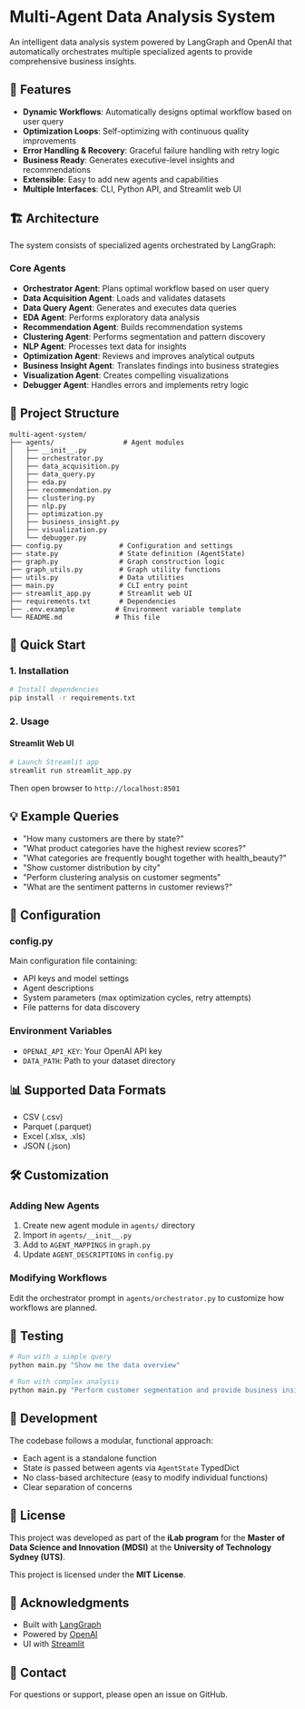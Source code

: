 # Multi-Agent Data Analysis System

An intelligent data analysis system powered by LangGraph and OpenAI that automatically orchestrates multiple specialized agents to provide comprehensive business insights.

## 🌟 Features

- **Dynamic Workflows**: Automatically designs optimal workflow based on user query
- **Optimization Loops**: Self-optimizing with continuous quality improvements
- **Error Handling & Recovery**: Graceful failure handling with retry logic
- **Business Ready**: Generates executive-level insights and recommendations
- **Extensible**: Easy to add new agents and capabilities
- **Multiple Interfaces**: CLI, Python API, and Streamlit web UI

## 🏗️ Architecture

The system consists of specialized agents orchestrated by LangGraph:

### Core Agents
- **Orchestrator Agent**: Plans optimal workflow based on user query
- **Data Acquisition Agent**: Loads and validates datasets
- **Data Query Agent**: Generates and executes data queries
- **EDA Agent**: Performs exploratory data analysis
- **Recommendation Agent**: Builds recommendation systems
- **Clustering Agent**: Performs segmentation and pattern discovery
- **NLP Agent**: Processes text data for insights
- **Optimization Agent**: Reviews and improves analytical outputs
- **Business Insight Agent**: Translates findings into business strategies
- **Visualization Agent**: Creates compelling visualizations
- **Debugger Agent**: Handles errors and implements retry logic

## 📁 Project Structure

```
multi-agent-system/
├── agents/                 # Agent modules
│   ├── __init__.py
│   ├── orchestrator.py
│   ├── data_acquisition.py
│   ├── data_query.py
│   ├── eda.py
│   ├── recommendation.py
│   ├── clustering.py
│   ├── nlp.py
│   ├── optimization.py
│   ├── business_insight.py
│   ├── visualization.py
│   └── debugger.py
├── config.py              # Configuration and settings
├── state.py               # State definition (AgentState)
├── graph.py               # Graph construction logic
├── graph_utils.py         # Graph utility functions
├── utils.py               # Data utilities
├── main.py                # CLI entry point
├── streamlit_app.py       # Streamlit web UI
├── requirements.txt       # Dependencies
├── .env.example          # Environment variable template
└── README.md             # This file
```

## 🚀 Quick Start

### 1. Installation

```bash
# Install dependencies
pip install -r requirements.txt
```

### 2. Usage

#### Streamlit Web UI

```bash
# Launch Streamlit app
streamlit run streamlit_app.py
```

Then open browser to `http://localhost:8501`

## 💡 Example Queries

- "How many customers are there by state?"
- "What product categories have the highest review scores?"
- "What categories are frequently bought together with health_beauty?"
- "Show customer distribution by city"
- "Perform clustering analysis on customer segments"
- "What are the sentiment patterns in customer reviews?"

## 🔧 Configuration

### config.py

Main configuration file containing:
- API keys and model settings
- Agent descriptions
- System parameters (max optimization cycles, retry attempts)
- File patterns for data discovery

### Environment Variables

- `OPENAI_API_KEY`: Your OpenAI API key
- `DATA_PATH`: Path to your dataset directory

## 📊 Supported Data Formats

- CSV (.csv)
- Parquet (.parquet)
- Excel (.xlsx, .xls)
- JSON (.json)

## 🛠️ Customization

### Adding New Agents

1. Create new agent module in `agents/` directory
2. Import in `agents/__init__.py`
3. Add to `AGENT_MAPPINGS` in `graph.py`
4. Update `AGENT_DESCRIPTIONS` in `config.py`


### Modifying Workflows

Edit the orchestrator prompt in `agents/orchestrator.py` to customize how workflows are planned.

## 🧪 Testing

```bash
# Run with a simple query
python main.py "Show me the data overview"

# Run with complex analysis
python main.py "Perform customer segmentation and provide business insights"
```

## 📝 Development

The codebase follows a modular, functional approach:
- Each agent is a standalone function
- State is passed between agents via `AgentState` TypedDict
- No class-based architecture (easy to modify individual functions)
- Clear separation of concerns


## 📄 License  
This project was developed as part of the **iLab program** for the **Master of Data Science and Innovation (MDSI)** at the **University of Technology Sydney (UTS)**.  

This project is licensed under the **MIT License**.

## 🙏 Acknowledgments

- Built with [LangGraph](https://github.com/langchain-ai/langgraph)
- Powered by [OpenAI](https://openai.com/)
- UI with [Streamlit](https://streamlit.io/)

## 📧 Contact

For questions or support, please open an issue on GitHub.
